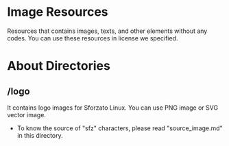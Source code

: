 # Image Resources
Resources that contains images, texts, and other elements without any codes.
You can use these resources in license we specified.

# About Directories
## /logo
It contains logo images for Sforzato Linux.
You can use PNG image or SVG vector image.
- To know the source of "sfz" characters, please read "source_image.md" in this directory.
